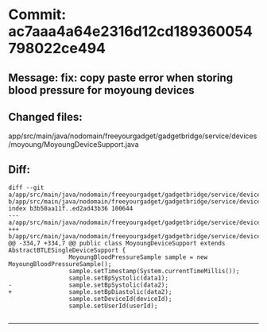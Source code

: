 # Commit: ac7aaa4a64e2316d12cd189360054798022ce494
## Message: fix: copy paste error when storing blood pressure for moyoung devices
## Changed files:
app/src/main/java/nodomain/freeyourgadget/gadgetbridge/service/devices/moyoung/MoyoungDeviceSupport.java

## Diff:
```
diff --git a/app/src/main/java/nodomain/freeyourgadget/gadgetbridge/service/devices/moyoung/MoyoungDeviceSupport.java b/app/src/main/java/nodomain/freeyourgadget/gadgetbridge/service/devices/moyoung/MoyoungDeviceSupport.java
index b3b50aa11f..ed2ad43b36 100644
--- a/app/src/main/java/nodomain/freeyourgadget/gadgetbridge/service/devices/moyoung/MoyoungDeviceSupport.java
+++ b/app/src/main/java/nodomain/freeyourgadget/gadgetbridge/service/devices/moyoung/MoyoungDeviceSupport.java
@@ -334,7 +334,7 @@ public class MoyoungDeviceSupport extends AbstractBTLESingleDeviceSupport {
                 MoyoungBloodPressureSample sample = new MoyoungBloodPressureSample();
                 sample.setTimestamp(System.currentTimeMillis());
                 sample.setBpSystolic(data1);
-                sample.setBpSystolic(data2);
+                sample.setBpDiastolic(data2);
                 sample.setDeviceId(deviceId);
                 sample.setUserId(userId);
 
```
-----------------------------------
